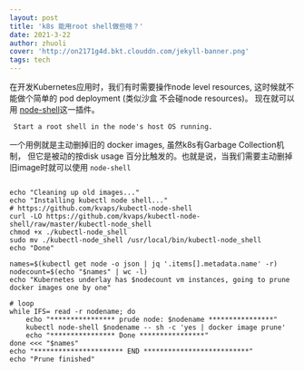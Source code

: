 ```yaml
---
layout: post
title: 'k8s 能用root shell做些啥？'
date: 2021-3-22
author: zhuoli
cover: 'http://on2171g4d.bkt.clouddn.com/jekyll-banner.png'
tags: tech 
---
```


在开发Kubernetes应用时，我们有时需要操作node level resources, 这时候就不能做个简单的 pod deployment (类似沙盒 不会碰node resources)。 现在就可以用 [node-shell](https://github.com/kvaps/kubectl-node-shell)这一插件。

` Start a root shell in the node's host OS running.`


一个用例就是主动删掉旧的 docker images, 虽然k8s有Garbage Collection机制， 但它是被动的按disk usage 百分比触发的。也就是说，当我们需要主动删掉旧image时就可以使用 `node-shell` 

```shell

echo "Cleaning up old images..."
echo "Installing kubectl node shell..."
# https://github.com/kvaps/kubectl-node-shell
curl -LO https://github.com/kvaps/kubectl-node-shell/raw/master/kubectl-node_shell
chmod +x ./kubectl-node_shell
sudo mv ./kubectl-node_shell /usr/local/bin/kubectl-node_shell
echo "Done"

names=$(kubectl get node -o json | jq '.items[].metadata.name' -r)
nodecount=$(echo "$names" | wc -l)
echo "Kubernetes underlay has $nodecount vm instances, going to prune docker images one by one"

# loop 
while IFS= read -r nodename; do
    echo "**************** prude node: $nodename ****************"
    kubectl node-shell $nodename -- sh -c 'yes | docker image prune'
    echo "**************** Done ****************"
done <<< "$names"
echo "********************** END **************************"
echo "Prune finished"

```